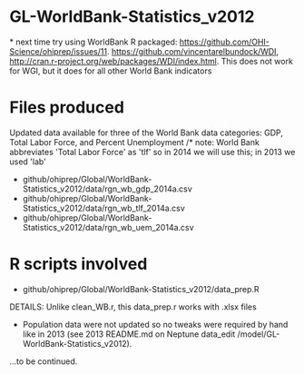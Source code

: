 GL-WorldBank-Statistics_v2012
=============================

\* next time try using WorldBank R packaged: https://github.com/OHI-Science/ohiprep/issues/11. https://github.com/vincentarelbundock/WDI, http://cran.r-project.org/web/packages/WDI/index.html. This does not work for WGI, but it does for all other World Bank indicators

Files produced
==============

Updated data available for three of the World Bank data categories: GDP, Total Labor Force, and Percent Unemployment
/* note: World Bank abbreviates 'Total Labor Force' as 'tlf' so in 2014 we will use this; in 2013 we used 'lab'

* github/ohiprep/Global/WorldBank-Statistics_v2012/data/rgn_wb_gdp_2014a.csv
* github/ohiprep/Global/WorldBank-Statistics_v2012/data/rgn_wb_tlf_2014a.csv
* github/ohiprep/Global/WorldBank-Statistics_v2012/data/rgn_wb_uem_2014a.csv


R scripts involved
==================

* github/ohiprep/Global/WorldBank-Statistics_v2012/data_prep.R

DETAILS: Unlike clean_WB.r, this data_prep.r works with .xlsx files

* Population data were not updated so no tweaks were required by hand like in 2013 (see 2013 README.md on Neptune data_edit /model/GL-WorldBank-Statistics_v2012).

...to be continued.